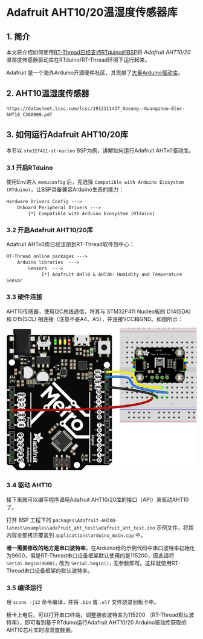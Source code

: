 # Adafruit AHT10/20温湿度传感器库

## 1. 简介

本文将介绍如何使用[RT-Thread已经支持RTduino的BSP](/zh/beginner/rtduino?id=_2-已经适配rtduino的rt-thread-bsp)将 *Adafruit AHT10/20* 温湿度传感器驱动库在RTduino/RT-Thread环境下运行起来。

Adafruit 是一个海外Arduino开源硬件社区，其贡献了[大量Arduino驱动库](https://github.com/orgs/adafruit/repositories?language=c%2B%2B&type=all)。

## 2. AHT10温湿度传感器

```pdf
https://datasheet.lcsc.com/lcsc/1912111437_Aosong--Guangzhou-Elec-AHT10_C368909.pdf
```

## 3. 如何运行Adafruit AHT10/20库

本节以 `stm32f411-st-nucleo` BSP为例，讲解如何运行Adafruit AHTx0驱动库。

### 3.1 开启RTduino

使用Env进入 `menuconfig` 后，先选择 `Compatible with Arduino Ecosystem (RTduino)`，让BSP具备兼容Arduino生态的能力：

```Kconfig
Hardware Drivers Config --->
    Onboard Peripheral Drivers --->
        [*] Compatible with Arduino Ecosystem (RTduino)
```

### 3.2 开启Adafruit AHT10/20库

Adafruit AHTx0库已经注册到RT-Thread软件包中心：

```Kconfig
RT-Thread online packages --->
    Arduino libraries  --->
        Sensors  --->
             [*] Adafruit AHT10 & AHT20: Humidity and Temperature Sensor
```

### 3.3 硬件连接

AHT10传感器，使用I2C总线通信，将其与 STM32F411 Nucleo板的 D14(SDA) 和 D15(SCL) 相连接（注意不是A4、A5），并连接VCC和GND。如图所示：

![aht10-connection](figures/ahtx0-connection.png)

### 3.4 驱动 AHT10

接下来就可以编写程序调用Adafruit AHT10/20库的接口（API）来驱动AHT10了。

打开 BSP 工程下的 `packages\Adafruit-AHTX0-latest\examples\adafruit_aht_test\adafruit_aht_test.ino` 示例文件，将其内容全部拷贝覆盖到 `applications\arduino_main.cpp` 中。

**唯一需要修改的地方是串口波特率**，在Arduino给的示例代码中串口波特率初始化为9600，但是RT-Thread串口设备框架默认使用的是115200，因此请将`Serial.begin(9600);` 改为 `Serial.begin();` 无参数即可。这样就使用RT-Thread串口设备框架的默认波特率。

### 3.5 编译运行

用 `scons -j12` 命令编译，并将 `.bin` 或 `.elf` 文件烧录到板卡中。

板卡上电后，可以打开串口终端，调整接收波特率为115200 （RT-Thread默认波特率），即可看到基于RTduino运行Adafruit AHT10/20 Arduino驱动库获取的AHT10芯片实时温湿度数据。
